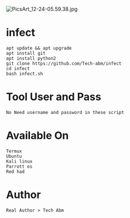 ![PicsArt_12-24-05.59.38.jpg](https://user-images.githubusercontent.com/52023076/103090371-b267ce80-45a5-11eb-993a-f624270f0b7f.jpg)
# infect
```
apt update && apt upgrade 
apt install git 
apt install python2 
git clone https://github.com/Tech-abm/infect
cd infect 
bash infect.sh
```
# Tool User and Pass 
```
No Need username and password in these script 
```
# Available On 
```
Termux 
Ubuntu 
Kali linux 
Parrott os
Red had
```
# Author 
```
Real Author > Tech Abm
```
